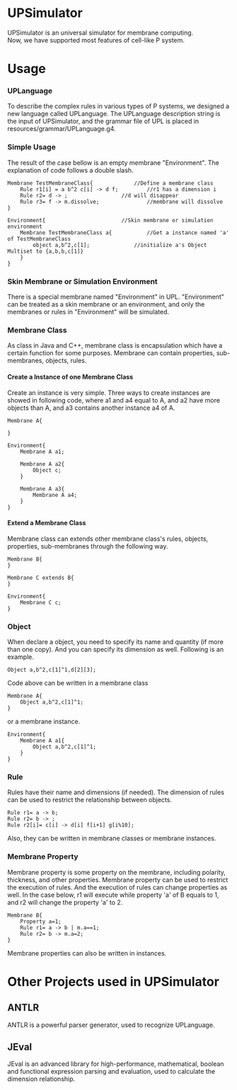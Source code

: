 # UPSimulator
UPSimulator is an universal simulator for membrane computing.  
Now, we have supported most features of cell-like P system.
# Usage
### UPLanguage
To describe the complex rules in various types of P systems, we designed a new language called UPLanguage. The UPLanguage description string is the input of UPSimulator, and the grammar file of UPL is placed in resources/grammar/UPLanguage.g4.

### Simple Usage
The result of the case bellow is an empty membrane "Environment". The explanation of code follows a double slash.

```
Membrane TestMembraneClass{				//Define a membrane class
	Rule r1[i] = a b^2 c[i] -> d f;			//r1 has a dimension i
	Rule r2= d -> ;					//d will disappear 
	Rule r3= f -> m.dissolve;				//membrane will dissolve
}

Environment{						//Skin membrane or simulation environment
	Membrane TestMembraneClass a{			//Get a instance named 'a' of TestMembraneClass
		object a,b^2,c[1];				//initialize a's Object Multiset to {a,b,b,c[1]}
	}
}
```
### Skin Membrane or Simulation Environment
There is a special membrane named "Environment" in UPL. "Environment" can be treated as a skin membrane or an environment, and only the membranes or rules in "Environment" will be simulated.


### Membrane Class
As class in Java and C++, membrane class is encapsulation which have a certain function for some purposes. Membrane can contain properties, sub-membranes, objects, rules.

#### Create a Instance of one Membrane Class
Create an instance is very simple. Three ways to create instances are showed in following code, where a1 and a4 equal to A, and a2 have more objects than A, and a3 contains another instance a4 of A.  

```
Membrane A{

}

Environment{
	Membrane A a1;
	
	Membrane A a2{
		Object c;
	}
	
	Membrane A a3{
		Membrane A a4;
	}
}
```

#### Extend a Membrane Class
Membrane class can extends other membrane class's rules, objects, properties, sub-membranes through the following way.

```
Membrane B{
}  
  
Membrane C extends B{
}  
 
Environment{  
	Membrane C c;
}  
```

### Object
When declare a object, you need to specify its name and quantity (if more than one copy). And you can specify its dimension as well. Following is an example.

```
Object a,b^2,c[1]^1,d[2][3];
```

Code above can be written in a membrane class

```
Membrane A{
	Object a,b^2,c[1]^1;
}
```
or a membrane instance.

```
Environment{
	Membrane A a1{
		Object a,b^2,c[1]^1;
	}
}
```

### Rule
Rules have their name and dimensions (if needed). The dimension of rules can be used to restrict the relationship between objects.

``` 
Rule r1= a -> b;  
Rule r2= b -> ;  
Rule r2[i]= c[i] -> d[i] f[i+1] g[i%10];  
```
Also, they can be written in membrane classes or membrane instances. 

### Membrane Property
Membrane property is some property on the membrane, including polarity, thickness, and other properties. Membrane property can be used to restrict the execution of rules. And the execution of rules can change properties as well. In the case below, r1 will execute while property 'a' of B equals to 1, and r2 will change the property 'a' to 2.

```
Membrane B{  
	Property a=1;  
	Rule r1= a -> b | m.a==1;  
	Rule r2= b -> m.a=2;  
}  
```
Membrane properties can also be written in instances.

# Other Projects used in UPSimulator
## ANTLR
ANTLR is a powerful parser generator, used to recognize UPLanguage.

## JEval
JEval is an advanced library for high-performance, mathematical, boolean and functional expression parsing and evaluation, used to calculate the dimension relationship. 

